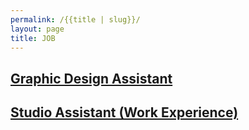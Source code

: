 ```yaml
---
permalink: /{{title | slug}}/
layout: page
title: JOB
---
```

## [Graphic Design Assistant](https://drive.google.com/file/d/1txyzNw21gkh2S2XtPz_qylc654iKIzo5/view?usp=drive_link)

## [Studio Assistant (Work Experience)](https://drive.google.com/file/d/1bF8tVWuFzz9YN0RY3TqH-8D5IzC0i_4A/view?usp=drive_link)